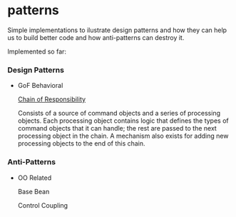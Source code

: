 patterns
========

Simple implementations to ilustrate design patterns and how they can help us to build better code and how anti-patterns can destroy it.

Implemented so far:

### Design Patterns

* GoF Behavioral
  
  [Chain of Responsibility](https://github.com/leonardopanatta/patterns/tree/master/patterns/src/net/panatta/patterns/designpattern/gof/behavioral/chainofresponsibility)

  Consists of a source of command objects and a series of processing objects. Each processing object contains logic that defines the types of command objects that it can handle; the rest are passed to the next processing object in the chain. A mechanism also exists for adding new processing objects to the end of this chain.

### Anti-Patterns

* OO Related

  Base Bean

  Control Coupling

